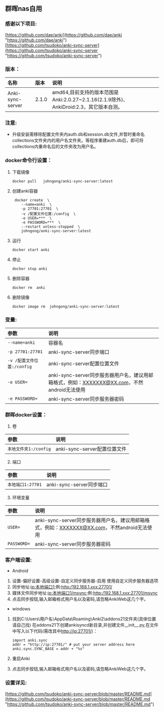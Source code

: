 ## 群晖nas自用

### 感谢以下项目:

[https://github.com/dae/anki](https://github.com/dae/anki "https://github.com/dae/anki")                                  
[https://github.com/tsudoko/anki-sync-server](https://github.com/tsudoko/anki-sync-server "https://github.com/tsudoko/anki-sync-server")

### 版本：

|名称|版本|说明|
|:-|:-|:-|
|Anki-sync-server|2.1.0|amd64,目前支持的版本范围是Anki:2.0.27~2.1.16(2.1.9除外)、AnkiDroid:2.3，其它版本自测。|

### 注意:

* 升级安装需移除配置文件夹内auth.db和session.db文件,并暂时重命名collections文件夹内的用户名文件夹。等程序重建auth.db后，即可将collections内重命名后的文件夹改为用户名。

### docker命令行设置：

1. 下载镜像

       docker pull   johngong/anki-sync-server:latest

2. 创建anki容器

        docker create  \
           --name=anki  \
           -p 27701:27701  \
           -v /配置文件位置:/config  \
           -e USER=***  \
           -e PASSWORD=***  \
           --restart unless-stopped  \
           johngong/anki-sync-server:latest

3. 运行

       docker start anki

4. 停止

       docker stop anki

5. 删除容器

       docker rm  anki

6. 删除镜像

       docker image rm  johngong/anki-sync-server:latest

### 变量:

|参数|说明|
|:-|:-|
| `--name=anki` |容器名|
| `-p 27701:27701` |anki-sync-server同步端口|
| `-v /配置文件位置:/config` |anki-sync-server配置位置文件|
| `-e USER=` |anki-sync-server同步服务器用户名，建议用邮箱格式，例如：XXXXXXX@XX.com，不然android无法使用|
| `-e PASSWORD=` |anki-sync-server同步服务器密码|

### 群晖docker设置：

1. 卷

|参数|说明|
|:-|:-|
| `本地文件夹1:/config` |anki-sync-server配置位置文件|

2. 端口

|参数|说明|
|:-|:-|
| `本地端口1:27701` |anki-sync-server同步端口|

3. 环境变量

|参数|说明|
|:-|:-|
| `USER=` |anki-sync-server同步服务器用户名，建议用邮箱格式，例如：XXXXXXX@XX.com，不然android无法使用|
| `PASSWORD=` |anki-sync-server同步服务器密码|

### 客户端设置:

* Android

1. 设置-偏好设置-高级设置-自定义同步服务器-启用 使用自定义同步服务器选项
2. 同步地址:[ip:本地端口1](ip:本地端口1 "ip:本地端口1");例:[http:/192.168.1.xxx:27701/](http:/192.168.1.xxx:27701/ "http:/192.168.1.xxx:27701/")
3. 媒体文件同步地址:[ip:本地端口1/msync](ip:本地端口1/msync "ip:本地端口1/msync");例:[http:/192.168.1.xxx:27701/msync](http:/192.168.1.xxx:27701/msync "http:/192.168.1.xxx:27701/msync")
4. 点击同步按钮,输入邮箱格式用户名以及密码,请忽略AnkiWeb这几个字。

* windows

1. 找到C:\Users\用户名\AppData\Roaming\Anki2\addons21文件夹(具体位置请自己找) 在addons21下创建ankisyncd新目录,并创建文件\_\_init\_\_.py,在文件中写入以下代码(需改其中[http://ip:27701/](http://ip:27701/ "http://ip:27701/"))：

       import anki.sync
       addr = "http://ip:27701/" # put your server address here
       anki.sync.SYNC_BASE = addr + "%s"
2. 重启Anki
3. 点击同步按钮,输入邮箱格式用户名以及密码,请忽略AnkiWeb这几个字。

### 设置详见:

[https://github.com/tsudoko/anki-sync-server/blob/master/README.md](https://github.com/tsudoko/anki-sync-server/blob/master/README.md "https://github.com/tsudoko/anki-sync-server/blob/master/README.md")
